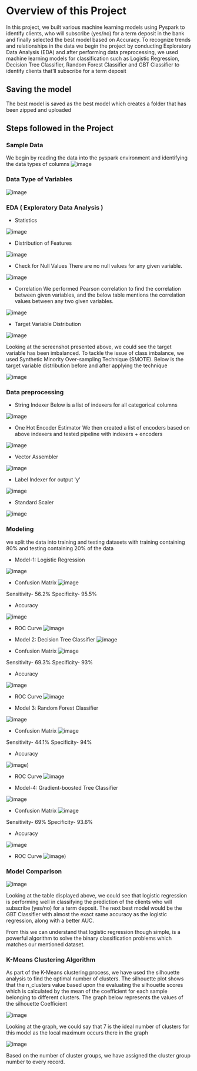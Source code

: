 # Overview of this Project
In this project, we built various machine learning models using Pyspark to identify clients, who will subscribe (yes/no) for a term deposit in the bank and finally selected the best model based on Accuracy. To recognize trends and relationships in the data we begin the project by conducting Exploratory Data Analysis (EDA) and after performing data preprocessing, we used machine learning models for classification such as Logistic Regression, Decision Tree Classifier, Random Forest Classifier and GBT Classifier to identify clients that’ll subscribe for a term deposit

## Saving the model
The best model is saved as the best model which creates a folder that has been zipped and uploaded

## Steps followed in the Project
### Sample Data
We begin by reading the data into the pyspark environment and identifying the data types of columns
![image](https://user-images.githubusercontent.com/89102349/202362679-c2092488-fd88-4cd6-8fe4-bdb35cb42bde.png)
### Data Type of Variables
![image](https://user-images.githubusercontent.com/89102349/202362771-6b6d426b-6323-4275-84db-df7b2436a7cd.png)
### EDA ( Exploratory Data Analysis )
* Statistics

![image](https://user-images.githubusercontent.com/89102349/202362795-e34a6407-760c-4b4e-8de4-a1471d28d1d3.png)

* Distribution of Features

![image](https://user-images.githubusercontent.com/89102349/202362908-fab246c8-c0e0-427a-b9b2-e565ab949ec7.png)

* Check for Null Values
There are no null values for any given variable.

![image](https://user-images.githubusercontent.com/89102349/202363090-5b63cbac-5daf-4407-90fc-ff38cabfffbf.png)

* Correlation
We performed Pearson correlation to find the correlation between given variables, and the below table mentions the correlation values between any two given variables.

![image](https://user-images.githubusercontent.com/89102349/202364176-8b18dedf-9567-4919-b857-55a1673af6c3.png)

* Target Variable Distribution

![image](https://user-images.githubusercontent.com/89102349/202364241-8e69bec7-8bac-4d7f-96a2-570f735cd790.png)

Looking at the screenshot presented above, we could see the target variable has been imbalanced. To tackle the issue of class imbalance, we used Synthetic Minority Over-sampling Technique (SMOTE). Below is the target variable distribution before and after applying the technique

![image](https://user-images.githubusercontent.com/89102349/202364340-4904c38e-ef0f-495a-b896-4a218892ccf5.png)


### Data preprocessing
* String Indexer
Below is a list of indexers for all categorical columns

![image](https://user-images.githubusercontent.com/89102349/202363273-84d1e668-8839-4e1f-a36e-d9267ffa02f4.png)

* One Hot Encoder Estimator
We then created a list of encoders based on above indexers and tested pipeline with indexers + encoders

![image](https://user-images.githubusercontent.com/89102349/202363336-04b11bf8-700b-4510-b00d-6e953a4d95e3.png)

* Vector Assembler

![image](https://user-images.githubusercontent.com/89102349/202363377-1c20558d-8e2d-4f13-8b7c-b4bbb7835ba5.png)

* Label Indexer for output 'y'

![image](https://user-images.githubusercontent.com/89102349/202363427-219ee621-312f-4c77-be53-abc8a80026f9.png)

* Standard Scaler

![image](https://user-images.githubusercontent.com/89102349/202363470-e13bcf27-938f-4b4e-9eab-beecb62b38cf.png)

### Modeling
we split the data into training and testing datasets with training containing 80% and testing containing 20% of the data
* Model-1: Logistic Regression

![image](https://user-images.githubusercontent.com/89102349/202363613-c9f13223-7fdd-4c16-b045-56cdc8dc6ba9.png)

* Confusion Matrix
![image](https://user-images.githubusercontent.com/89102349/202363673-00ce8e2c-de5c-417e-addc-eb8069804704.png)


Sensitivity- 56.2%
Specificity- 95.5%
* Accuracy

![image](https://user-images.githubusercontent.com/89102349/202363746-656a70af-f265-47f6-950d-f767b9445be2.png)

* ROC Curve
![image](https://user-images.githubusercontent.com/89102349/202363768-78dbc09e-8164-457d-9044-956d22d9560c.png)

* Model 2: Decision Tree Classifier
![image](https://user-images.githubusercontent.com/89102349/202364910-202343a2-d40d-483f-9a12-8c8e18284d97.png)

* Confusion Matrix
![image](https://user-images.githubusercontent.com/89102349/202364841-a906c190-da89-4a9f-8e5b-4d0b5b19d7b1.png)


Sensitivity- 69.3%
Specificity- 93%

* Accuracy

![image](https://user-images.githubusercontent.com/89102349/202364805-a6ed5e31-ea00-4e28-b533-6f05885a1b10.png)

* ROC Curve
![image](https://user-images.githubusercontent.com/89102349/202364786-24a1d7ec-df82-4a94-9a13-769f50c86af5.png)

* Model 3: Random Forest Classifier

![image](https://user-images.githubusercontent.com/89102349/202364735-f6c61584-8a0a-4c7a-a6c9-c20181525276.png)

* Confusion Matrix
![image](https://user-images.githubusercontent.com/89102349/202364712-38cac9b2-d6a5-4d12-a566-3740ae6033bb.png)


Sensitivity- 44.1%
Specificity- 94%

* Accuracy

![image](https://user-images.githubusercontent.com/89102349/202364682-10a0bf40-92dd-48bc-bcf1-f291dfe4964f.png))

* ROC Curve
![image](https://user-images.githubusercontent.com/89102349/202364666-7470764d-fec1-4d9c-818d-f640a38e066d.png)

* Model-4: Gradient-boosted Tree Classifier

![image](https://user-images.githubusercontent.com/89102349/202364609-f2c14776-77f0-4926-8da2-f013f461faba.png)

* Confusion Matrix
![image](https://user-images.githubusercontent.com/89102349/202364587-6107a332-3e0a-4081-872d-b1eec4f0886d.png)


Sensitivity- 69%
Specificity- 93.6%

* Accuracy

![image](https://user-images.githubusercontent.com/89102349/202364550-11d831b2-f015-4cfd-8709-b4b5fbf215be.png)

* ROC Curve
![image](https://user-images.githubusercontent.com/89102349/202364537-aa22af71-7cf1-4161-91c7-a640312fc089.png))

### Model Comparison

![image](https://user-images.githubusercontent.com/89102349/202365311-441b6268-60fa-4f1d-95e9-7a002f7749d5.png)

Looking at the table displayed above, we could see that logistic regression is performing well in classifying the prediction of the clients who will subscribe (yes/no) for a term deposit. The next best model would be the GBT Classifier with almost the exact same accuracy as the logistic regression, along with a better AUC.

From this we can understand that logistic regression though simple, is a powerful algorithm to solve the binary classification problems which matches our mentioned dataset.

### K-Means Clustering Algorithm

As part of the K-Means clustering process, we have used the silhouette analysis to find the optimal number of clusters. The silhouette plot shows that the n_clusters value based upon the evaluating the silhouette scores which is calculated by the mean of the coefficient for each sample belonging to different clusters.
The graph below represents the values of the silhouette Coefficient

![image](https://user-images.githubusercontent.com/89102349/202365395-2ef6d132-9904-4f62-9c5c-d46ff340592c.png)

Looking at the graph, we could say that 7 is the ideal number of clusters for this model as the local maximum occurs there in the graph

![image](https://user-images.githubusercontent.com/89102349/202365441-025f72b0-eabf-41a6-9ba5-e53b8270492b.png)

Based on the number of cluster groups, we have assigned the cluster group number to every record.









